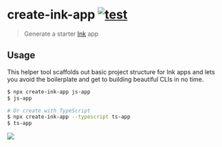 # create-ink-app [![test](https://github.com/vadimdemedes/create-ink-app/workflows/test/badge.svg)](https://github.com/vadimdemedes/create-ink-app/actions)

> Generate a starter [Ink](https://github.com/vadimdemedes/ink) app

## Usage

This helper tool scaffolds out basic project structure for Ink apps and lets you avoid the boilerplate and get to building beautiful CLIs in no time.

```bash
$ npx create-ink-app js-app
$ js-app

# Or create with TypeScript
$ npx create-ink-app --typescript ts-app
$ ts-app
```

![](media/demo.gif)
